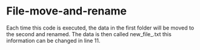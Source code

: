 # File-move-and-rename
Each time this code is executed, the data in the first folder will be moved to the second and renamed. The data is then called new_file_.txt this information can be changed in line 11.
